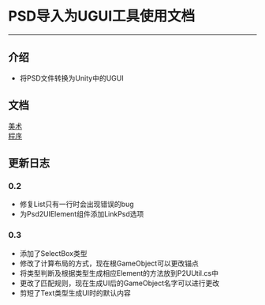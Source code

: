 # PSD导入为UGUI工具使用文档


----
## 介绍
- 将PSD文件转换为Unity中的UGUI

## 文档
[美术](https://github.com/Rising-Moon/PSD2UGUI/blob/develop/Document/%E7%BE%8E%E6%9C%AF%E4%BD%BF%E7%94%A8%E6%96%87%E6%A1%A3.md)  
[程序](https://github.com/Rising-Moon/PSD2UGUI/blob/develop/Document/%E7%A8%8B%E5%BA%8F%E4%BD%BF%E7%94%A8%E6%96%87%E6%A1%A3.md)

## 更新日志
### 0.2
- 修复List只有一行时会出现错误的bug
- 为Psd2UIElement组件添加LinkPsd选项

### 0.3
- 添加了SelectBox类型
- 修改了计算布局的方式，现在根GameObject可以更改锚点  
- 将类型判断及根据类型生成相应Element的方法放到P2UUtil.cs中  
- 更改了匹配规则，现在生成UI后的GameObject名字可以进行更改  
- 剪短了Text类型生成UI时的默认内容
